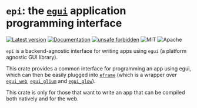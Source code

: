 # `epi`: the [`egui`](https://github.com/emilk/egui) application programming interface

[![Latest version](https://img.shields.io/crates/v/epi.svg)](https://crates.io/crates/epi)
[![Documentation](https://docs.rs/epi/badge.svg)](https://docs.rs/epi)
[![unsafe forbidden](https://img.shields.io/badge/unsafe-forbidden-success.svg)](https://github.com/rust-secure-code/safety-dance/)
![MIT](https://img.shields.io/badge/license-MIT-blue.svg)
![Apache](https://img.shields.io/badge/license-Apache-blue.svg)

`epi` is a backend-agnostic interface for writing apps using `egui` (a platform agnostic GUI library).

This crate provides a common interface for programming an app using egui, which can then be easily plugged into [`eframe`](https://github.com/emilk/egui/tree/master/eframe) (which is a wrapper over [`egui_web`](https://github.com/emilk/egui/tree/master/egui_web), [`egui_glium`](https://github.com/emilk/egui/tree/master/egui_glium) and [`egui_glow`](https://github.com/emilk/egui/tree/master/egui_glow)).

This crate is only for those that want to write an app that can be compiled both natively and for the web.
